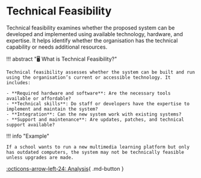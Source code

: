 # Technical Feasibility

Technical feasibility examines whether the proposed system can be developed and implemented using available technology, hardware, and expertise. It helps identify whether the organisation has the technical capability or needs additional resources.

!!! abstract "🖥️ What is Technical Feasibility?"

    Technical feasibility assesses whether the system can be built and run using the organisation’s current or accessible technology. It includes:

    - **Required hardware and software**: Are the necessary tools available or affordable?
    - **Technical skills**: Do staff or developers have the expertise to implement and maintain the system?
    - **Integration**: Can the new system work with existing systems?
    - **Support and maintenance**: Are updates, patches, and technical support available?

!!! info "Example"

    If a school wants to run a new multimedia learning platform but only has outdated computers, the system may not be technically feasible unless upgrades are made.

[:octicons-arrow-left-24: Analysis](7.0_index.md){ .md-button }